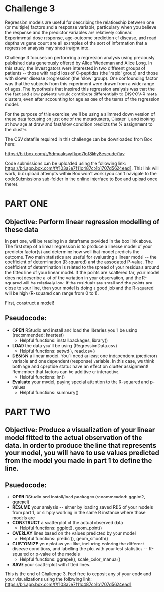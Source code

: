 # Challenge 3

Regression models are useful for describing the relationship between one (or multiple) factors and a response variable, particularly when you believe the response and the predictor variables are relatively colinear. Experimental dose response, age-outcome prediction of disease, and read depths vs gene count are all examples of the sort of information that a regression analysis may shed insight into.

Challenge 3 focuses on performing a regression analysis using previously published data generously offered by Alice Wiedeman and Alice Long. In this study, the investigators were interested in two different groups of patients -- those with rapid loss of C-peptides (the 'rapid' group) and those with slower disease progression (the 'slow' group). One confounding factor was that the subjects from this experiment were drawn from a wide range of ages. The hypothesis that inspired this regression analysis was that the the fast and slow patients would contribute differentially to DISCOV-R meta clusters, even after accounting for age as one of the terms of the regression model. 

For the purpose of this exercise, we'll be using a slimmed down version of these data focusing on just one of the metaclusters, Cluster 1, and looking at how age at draw and fast/slow condition predicts the % assignment to the cluster.

The CSV datafile required in this challenge can be downloaded from Box here:

https://bri.box.com/s/5dmuaksvyfkpo7lof8khy8escude7iav

Code submissions can be uploaded using the following link: https://bri.app.box.com/f/f103a2e7f11c487cb1b1707d5624ead1. This link will work, but upload attempts within Box won't work (you can't navigate to the codeSubmissions sub-folder in the online interface to Box and upload once there). 


# PART ONE

## Objective: Perform linear regression modelling of these data

In part one, will be reading in a dataframe provided in the box link above. The first step of a linear regression is to produce a linease model of your predictor factor(s) and determine how well that model predicts the outcome. Two main statistics are useful for evaluating a linear model -- the coefficient of determination (R-squared) and the associated P-value. The coefficient of determination is related to the spread of your residuals around the fitted line of your linear model. If the points are scattered far, your model does not describe a lot of the variation in your observation, and the R-squared will be relatively low. If the residuals are small and the points are close to your line, then your model is doing a good job and the R-squared will be high (R-squared can range from 0 to 1).

First, construct a model!


## Pseudocode:

- **OPEN** RStudio and install and load the libraries you'll be using (recommended: lmertest)
    - Helpful functions: install.packages, library()
- **LOAD** the data you'll be using (RegressionData.csv)
    - Helpful functions: setwd(), read.csv()
- **DESIGN** a linear model. You'll need at least one independent (predictor) variable and one dependent (response) variable. In this case, we think both age and cpeptide status have an effect on cluster assignment! Remember that factors can be additive or interactive.
    - Helpful functions: lm()
- **Evaluate** your model, paying special attention to the R-squared and p-values
    - Helpful functions: summary()

# PART TWO

## Objective: Produce a visualization of your linear model fitted to the actual observation of the data. In order to produce the line that represents your model, you will have to use values predicted from the model you made in part 1 to define the line.


## Psuedocode:

- **OPEN** RStudio and install/load packages (recommended: ggplot2, ggrepel)
- **RESUME** your analysis -- either by loading saved RDS of your models from part 1, or simply working in the same R instance where those models are
- **CONSTRUCT** a scatterplot of the actual observed data
    - Helpful functions: ggplot(), geom_point()
- **OVERLAY** lines based on the values predicted by your model
    - Helpful functions: predict(), geom_smooth()
- **CUSTOMIZE** your plot as you like, including coloring the different disease conditions, and labelling the plot with your test statistics -- R-squared or p-value of the models
    - Helpful functions: ggrepel(), scale_color_manual()
- **SAVE** your scatterplot with fitted lines.

This is the end of Challenge 3. Feel free to deposit any of your code and your visualizations using the following link: https://bri.app.box.com/f/f103a2e7f11c487cb1b1707d5624ead1 

